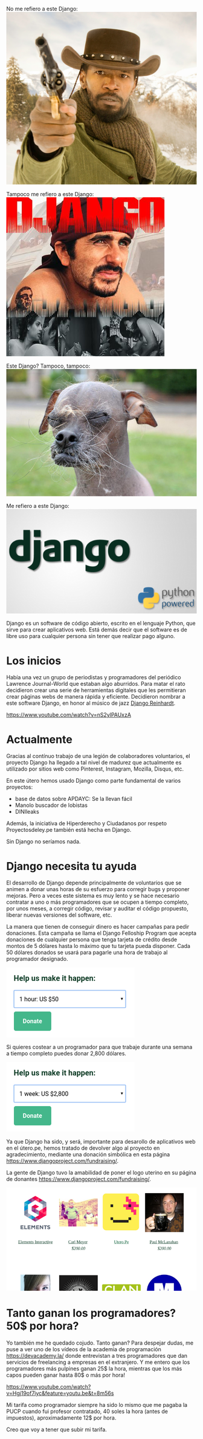 No me refiero a este Django:
![](images/2015-04-18_django_unchained.png)

Tampoco me refiero a este Django:
![Monsefuana qué estas haciendo? insensata!](images/2015-04-18_django_ciccia.png)

Este Django? Tampoco, tampoco:
![Lucho no puedo ver!](images/2015-04-18_django_lucho.png)

Me refiero a este Django:
![El software Django](images/2015-04-18_django.png)


Django es un software de código abierto, escrito en el lenguaje Python, que
sirve para crear aplicativos web.
Está demás decir que el software es de libre uso para cualquier persona sin
tener que realizar pago alguno.

# Los inicios
Había una vez un grupo de periodistas y programadores del periódico
Lawrence Journal-World que estaban algo aburridos. Para matar el rato 
decidieron crear una serie de
herramientas digitales que les permitieran crear páginas webs de manera rápida
y eficiente.
Decidieron nombrar a este software Django, en honor al músico de jazz 
[Django Reinhardt](http://es.wikipedia.org/wiki/Django_Reinhardt).

https://www.youtube.com/watch?v=nS2ylPAUxzA

# Actualmente
Gracias al contínuo trabajo de una legión de colaboradores voluntarios,
el proyecto Django
ha llegado a tal nivel de madurez que actualmente es utilizado por sitios web
como Pinterest, Instagram, Mozilla, Disqus, etc.

En este útero hemos usado Django como parte fundamental de varios proyectos: 
- base de datos sobre APDAYC: Se la llevan fácil
- Manolo buscador de lobistas
- DINIleaks

Además, la iniciativa de Hiperderecho y Ciudadanos por respeto Proyectosdeley.pe
también está hecha en Django.

Sin Django no seríamos nada.

# Django necesita tu ayuda
El desarrollo de Django depende principalmente de voluntarios que se animen a
donar unas horas de su esfuerzo para corregir bugs y proponer mejoras. Pero a
veces este sistema es muy lento y se hace necesario contratar a uno o más
programadores que se ocupen a tiempo completo, por unos meses, a
corregir código, revisar y auditar el código propuesto, liberar nuevas
versiones del software, etc.

La manera que tienen de conseguir dinero es hacer campañas para pedir
donaciones. Esta campaña se llama el Django Felloship Program que acepta
donaciones de cualquier persona que tenga tarjeta de crédito desde montos de 5
dólares hasta lo máximo que tu tarjeta pueda disponer.
Cada 50 dólares donados se usará para pagarle una hora de trabajo al
programador designado.

![50$ la hora](images/2015-04-19_django_1_hora.png)

Si quieres costear a un programador para que trabaje durante una semana a
tiempo completo puedes donar 2,800 dólares.

![2,800$ a la semana](images/2015-04-19_django_1_semana.png)

Ya que Django ha sido, y será, importante para desarollo de aplicativos web en
el útero.pe, hemos tratado de devolver algo al proyecto en agradecimiento, 
mediante una donación simbólica en esta página
<https://www.djangoproject.com/fundraising/>.

La gente de Django tuvo la amabilidad de poner el logo uterino en su página de
donantes
<https://www.djangoproject.com/fundraising/>.

![Allí estamos](images/2015-04-19_django_donantes.png)

# Tanto ganan los programadores? 50$ por hora?
Yo también me he quedado cojudo. Tanto ganan?
Para despejar dudas, me puse a ver uno de los vídeos de la academia de
programación https://devacademy.la/ donde entrevistan a tres programadores que
dan servicios de freelancing a empresas en el extranjero. Y me entero que los
programadores más pulpines ganan 25$ la hora, mientras que los más capos pueden
ganar hasta 80$ o más por hora!

https://www.youtube.com/watch?v=Hgj19of7iyc&feature=youtu.be&t=8m56s

Mi tarifa como programador siempre ha sido lo mismo que me pagaba la PUCP
cuando fui profesor contratado, 40 soles la hora (antes de impuestos),
aproximadamente 12$ por hora.

Creo que voy a tener que subir mi tarifa.
